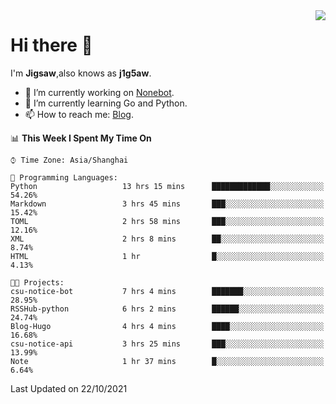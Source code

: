 <a href="#">
  <img align="right" src="https://github-readme-stats.vercel.app/api?username=j1g5awi&count_private=true&show_icons=true&title_color=80070B&text_color=B3B3B3&bg_color=212121&icon_color=80070B" />
</a>

# Hi there 👋

I'm **Jigsaw**,also knows as **j1g5aw**.

- 🔭 I’m currently working on [Nonebot](https://github.com/nonebot).
- 🌱 I’m currently learning Go and Python.
- 📫 How to reach me: [Blog](https://blog.maddestroyer.xyz/).

<!--START_SECTION:waka-->
📊 **This Week I Spent My Time On** 

```text
⌚︎ Time Zone: Asia/Shanghai

💬 Programming Languages: 
Python                   13 hrs 15 mins      █████████████░░░░░░░░░░░░   54.26% 
Markdown                 3 hrs 45 mins       ███░░░░░░░░░░░░░░░░░░░░░░   15.42% 
TOML                     2 hrs 58 mins       ███░░░░░░░░░░░░░░░░░░░░░░   12.16% 
XML                      2 hrs 8 mins        ██░░░░░░░░░░░░░░░░░░░░░░░   8.74% 
HTML                     1 hr                █░░░░░░░░░░░░░░░░░░░░░░░░   4.13%

🐱‍💻 Projects: 
csu-notice-bot           7 hrs 4 mins        ███████░░░░░░░░░░░░░░░░░░   28.95% 
RSSHub-python            6 hrs 2 mins        ██████░░░░░░░░░░░░░░░░░░░   24.74% 
Blog-Hugo                4 hrs 4 mins        ████░░░░░░░░░░░░░░░░░░░░░   16.68% 
csu-notice-api           3 hrs 25 mins       ███░░░░░░░░░░░░░░░░░░░░░░   13.99% 
Note                     1 hr 37 mins        █░░░░░░░░░░░░░░░░░░░░░░░░   6.64%

```


 Last Updated on 22/10/2021
<!--END_SECTION:waka-->
